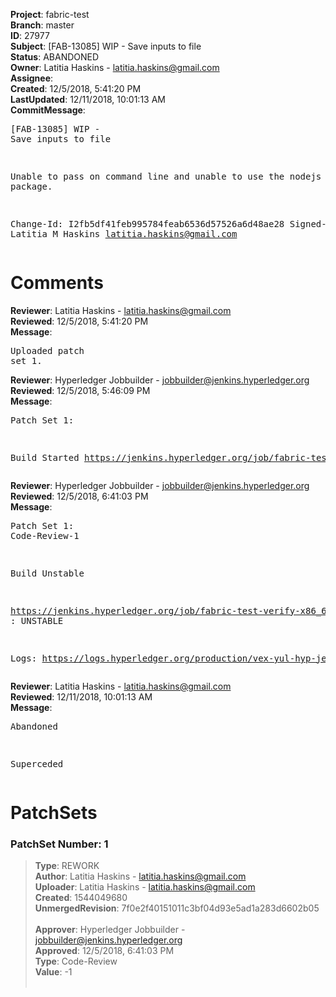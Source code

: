 <strong>Project</strong>: fabric-test<br><strong>Branch</strong>: master<br><strong>ID</strong>: 27977<br><strong>Subject</strong>: [FAB-13085] WIP - Save inputs to file<br><strong>Status</strong>: ABANDONED<br><strong>Owner</strong>: Latitia Haskins - latitia.haskins@gmail.com<br><strong>Assignee</strong>:<br><strong>Created</strong>: 12/5/2018, 5:41:20 PM<br><strong>LastUpdated</strong>: 12/11/2018, 10:01:13 AM<br><strong>CommitMessage</strong>:<br><pre>[FAB-13085] WIP - Save inputs to file

Unable to pass on command line and unable to use
the nodejs package.

Change-Id: I2fb5df41feb995784feab6536d57526a6d48ae28
Signed-off-by: Latitia M Haskins <latitia.haskins@gmail.com>
</pre><h1>Comments</h1><strong>Reviewer</strong>: Latitia Haskins - latitia.haskins@gmail.com<br><strong>Reviewed</strong>: 12/5/2018, 5:41:20 PM<br><strong>Message</strong>: <pre>Uploaded patch set 1.</pre><strong>Reviewer</strong>: Hyperledger Jobbuilder - jobbuilder@jenkins.hyperledger.org<br><strong>Reviewed</strong>: 12/5/2018, 5:46:09 PM<br><strong>Message</strong>: <pre>Patch Set 1:

Build Started https://jenkins.hyperledger.org/job/fabric-test-verify-x86_64/2314/</pre><strong>Reviewer</strong>: Hyperledger Jobbuilder - jobbuilder@jenkins.hyperledger.org<br><strong>Reviewed</strong>: 12/5/2018, 6:41:03 PM<br><strong>Message</strong>: <pre>Patch Set 1: Code-Review-1

Build Unstable 

https://jenkins.hyperledger.org/job/fabric-test-verify-x86_64/2314/ : UNSTABLE

Logs: https://logs.hyperledger.org/production/vex-yul-hyp-jenkins-3/fabric-test-verify-x86_64/2314</pre><strong>Reviewer</strong>: Latitia Haskins - latitia.haskins@gmail.com<br><strong>Reviewed</strong>: 12/11/2018, 10:01:13 AM<br><strong>Message</strong>: <pre>Abandoned

Superceded</pre><h1>PatchSets</h1><h3>PatchSet Number: 1</h3><blockquote><strong>Type</strong>: REWORK<br><strong>Author</strong>: Latitia Haskins - latitia.haskins@gmail.com<br><strong>Uploader</strong>: Latitia Haskins - latitia.haskins@gmail.com<br><strong>Created</strong>: 1544049680<br><strong>UnmergedRevision</strong>: 7f0e2f40151011c3bf04d93e5ad1a283d6602b05<br><br><strong>Approver</strong>: Hyperledger Jobbuilder - jobbuilder@jenkins.hyperledger.org<br><strong>Approved</strong>: 12/5/2018, 6:41:03 PM<br><strong>Type</strong>: Code-Review<br><strong>Value</strong>: -1<br><br></blockquote>